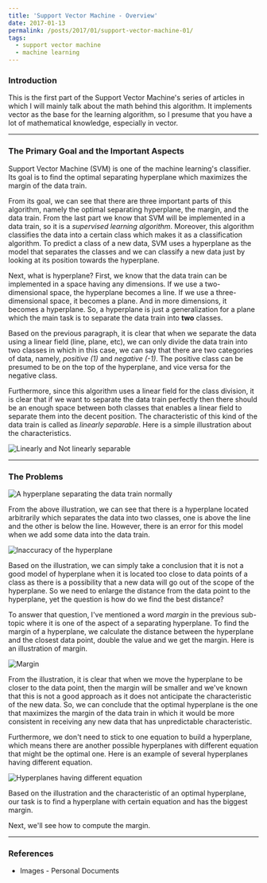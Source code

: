 ```yaml
---
title: 'Support Vector Machine - Overview'
date: 2017-01-13
permalink: /posts/2017/01/support-vector-machine-01/
tags:
  - support vector machine
  - machine learning
---
```


### Introduction

This is the first part of the Support Vector Machine's series of articles in which I will mainly talk about the math behind this algorithm. It implements vector as the base for the learning algorithm, so I presume that you have a lot of mathematical knowledge, especially in vector.

-----

### The Primary Goal and the Important Aspects

Support Vector Machine (SVM) is one of the machine learning's classifier. Its goal is to find the optimal separating hyperplane which maximizes the margin of the data train.

From its goal, we can see that there are three important parts of this algorithm, namely the optimal separating hyperplane, the margin, and the data train. From the last part we know that SVM will be implemented in a data train, so it is a _supervised learning algorithm_. Moreover, this algorithm classifies the data into a certain class which makes it as a classification algorithm. To predict a class of a new data, SVM uses a hyperplane as the model that separates the classes and we can classify a new data just by looking at its position towards the hyperplane.

Next, what is hyperplane? First, we know that the data train can be implemented in a space having any dimensions. If we use a two-dimensional space, the hyperplane becomes a line. If we use a three-dimensional space, it becomes a plane. And in more dimensions, it becomes a hyperplane. So, a hyperplane is just a generalization for a plane which the main task is to separate the data train into **two** classes.

Based on the previous paragraph, it is clear that when we separate the data using a linear field (line, plane, etc), we can only divide the data train into two classes in which in this case, we can say that there are two categories of data, namely, _positive (1)_ and _negative (-1)_. The positive class can be presumed to be on the top of the hyperplane, and vice versa for the negative class.

Furthermore, since this algorithm uses a linear field for the class division, it is clear that if we want to separate the data train perfectly then there should be an enough space between both classes that enables a linear field to separate them into the decent position. The characteristic of this kind of the data train is called as _linearly separable_. Here is a simple illustration about the characteristics.

<img src="https://github.com/albertusk95/albertusk95.github.io/blob/master/images/posts/svm/svm0_part1_0.png?raw=true" alt="Linearly and Not linearly separable" />

-----

### The Problems

<img src="https://github.com/albertusk95/albertusk95.github.io/blob/master/images/posts/svm/svm0_part1_1.png?raw=true" alt="A hyperplane separating the data train normally" />

From the above illustration, we can see that there is a hyperplane located arbitrarily which separates the data into two classes, one is above the line and the other is below the line. However, there is an error for this model when we add some data into the data train.

<img src="https://github.com/albertusk95/albertusk95.github.io/blob/master/images/posts/svm/svm0_part1_2.png?raw=true" alt="Inaccuracy of the hyperplane" />

Based on the illustration, we can simply take a conclusion that it is not a good model of hyperplane when it is located too close to data points of a class as there is a possibility that a new data will go out of the scope of the hyperplane. So we need to enlarge the distance from the data point to the hyperplane, yet the question is how do we find the best distance? 

To answer that question, I've mentioned a word _margin_ in the previous sub-topic where it is one of the aspect of a separating hyperplane. To find the margin of a hyperplane, we calculate the distance between the hyperplane and the closest data point, double the value and we get the margin. Here is an illustration of margin.

<img src="https://github.com/albertusk95/albertusk95.github.io/blob/master/images/posts/svm/svm0_part1_3.png?raw=true" alt="Margin" />

From the illustration, it is clear that when we move the hyperplane to be closer to the data point, then the margin will be smaller and we've known that this is not a good approach as it does not anticipate the characteristic of the new data. So, we can conclude that the optimal hyperplane is the one that maximizes the margin of the data train in which it would be more consistent in receiving any new data that has unpredictable characteristic. 

Furthermore, we don't need to stick to one equation to build a hyperplane, which means there are another possible hyperplanes with different equation that might be the optimal one. Here is an example of several hyperplanes having different equation.

<img src="https://github.com/albertusk95/albertusk95.github.io/blob/master/images/posts/svm/svm0_part1_4.png?raw=true" alt="Hyperplanes having different equation" />

Based on the illustration and the characteristic of an optimal hyperplane, our task is to find a hyperplane with certain equation and has the biggest margin.

Next, we'll see how to compute the margin. 

-----

### References

<ul>
	<li>Images - Personal Documents</li>
</ul>
